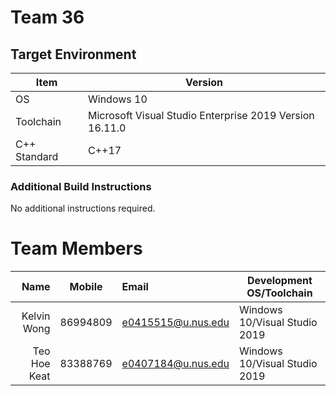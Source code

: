 # Team 36

## Target Environment

Item | Version
-|-
OS | Windows 10
Toolchain | Microsoft Visual Studio Enterprise 2019 Version 16.11.0
C++ Standard | C++17

### Additional Build Instructions

No additional instructions required.

# Team Members

Name | Mobile | Email | Development OS/Toolchain
-:|:-:|:-|-|
Kelvin Wong| 86994809 | e0415515@u.nus.edu | Windows 10/Visual Studio 2019
Teo Hoe Keat| 83388769 | e0407184@u.nus.edu | Windows 10/Visual Studio 2019

